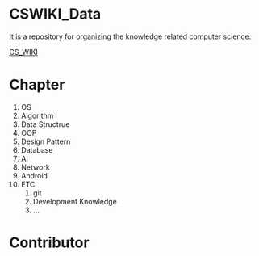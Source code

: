 # CSWIKI_Data
It is a repository for organizing the knowledge related computer science.

[CS_WIKI](www.naver.com)

# Chapter
1. OS
2. Algorithm
3. Data Structrue
4. OOP
5. Design Pattern
6. Database
7. AI
8. Network
9. Android
10. ETC
    1. git
    2. Development Knowledge
    3. ...


# Contributor
